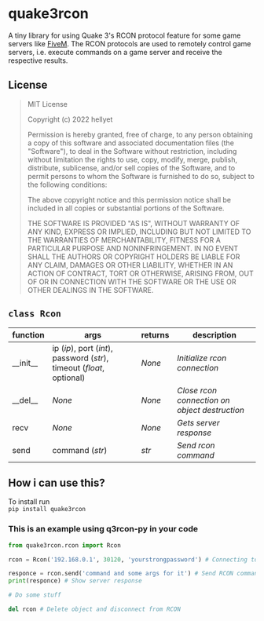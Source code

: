 # quake3rcon
A tiny library for using Quake 3's RCON protocol feature for some game servers like [FiveM](https://fivem.net/).
The RCON protocols are used to remotely control game servers, i.e. execute commands on a game server and receive the respective results.

## License
> MIT License
> 
> Copyright (c) 2022 hellyet
> 
> Permission is hereby granted, free of charge, to any person obtaining a copy
> of this software and associated documentation files (the "Software"), to deal
> in the Software without restriction, including without limitation the rights
> to use, copy, modify, merge, publish, distribute, sublicense, and/or sell
> copies of the Software, and to permit persons to whom the Software is
> furnished to do so, subject to the following conditions:
> 
> The above copyright notice and this permission notice shall be included in all
> copies or substantial portions of the Software.
> 
> THE SOFTWARE IS PROVIDED "AS IS", WITHOUT WARRANTY OF ANY KIND, EXPRESS OR
> IMPLIED, INCLUDING BUT NOT LIMITED TO THE WARRANTIES OF MERCHANTABILITY,
> FITNESS FOR A PARTICULAR PURPOSE AND NONINFRINGEMENT. IN NO EVENT SHALL THE
> AUTHORS OR COPYRIGHT HOLDERS BE LIABLE FOR ANY CLAIM, DAMAGES OR OTHER
> LIABILITY, WHETHER IN AN ACTION OF CONTRACT, TORT OR OTHERWISE, ARISING FROM,
> OUT OF OR IN CONNECTION WITH THE SOFTWARE OR THE USE OR OTHER DEALINGS IN THE
> SOFTWARE.

## `class Rcon`
| __function__ | __args__                                                               | __returns__ | __description__                               |
|--------------|------------------------------------------------------------------------|-------------| --------------------------------------------- |
| \_\_init\_\_ | ip (*ip*), port (*int*), password (*str*), timeout (*float*, optional) | *None*      | *Initialize rcon connection*                  |
| \_\_del\_\_  | *None*                                                                 | *None*      | *Close rcon connection on object destruction* |
| recv         | *None*                                                                 | *None*      | *Gets server response*                        |
| send         | command (*str*)                                                        | *str*       | *Send rcon command*                           |

## How i can use this?
To install run  
`pip install quake3rcon`  

### This is an example using q3rcon-py in your code
```py
from quake3rcon.rcon import Rcon

rcon = Rcon('192.168.0.1', 30120, 'yourstrongpassword') # Connecting to RCON

responce = rcon.send('command and some args for it') # Send RCON command
print(responce) # Show server response

# Do some stuff

del rcon # Delete object and disconnect from RCON
```
